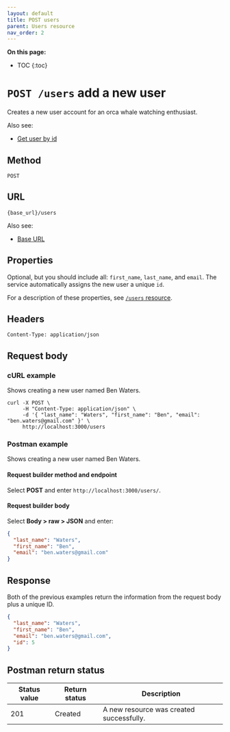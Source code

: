 ```yaml
---
layout: default
title: POST users
parent: Users resource
nav_order: 2
---
```


**On this page:**

- TOC
{:toc}

# `POST /users` add a new user

Creates a new user account for an orca whale watching enthusiast.

Also see:

- [Get user by id](./users-get.md)

## Method

`POST`

## URL

`{base_url}/users`

Also see:

- [Base URL](../base-url.md)

## Properties

Optional, but you should include all:  `first_name`, `last_name`, and `email`. The service automatically assigns the new user a unique `id`.

For a description of these properties, see [`/users` resource](./users-resource.md#parameters).

## Headers

`Content-Type: application/json`

## Request body

### cURL example

Shows creating a new user named Ben Waters.

```shell
curl -X POST \
     -H "Content-Type: application/json" \
     -d '{ "last_name": "Waters", "first_name": "Ben", "email": "ben.waters@gmail.com" }' \
     http://localhost:3000/users
```

### Postman example

Shows creating a new user named Ben Waters.

#### Request builder method and endpoint

Select **POST** and enter  `http://localhost:3000/users/`.

#### Request builder body

Select **Body > raw > JSON** and enter:

```json
{
  "last_name": "Waters",
  "first_name": "Ben",
  "email": "ben.waters@gmail.com"
}
```

## Response

Both of the previous examples return the information from the request body plus a unique ID.

```json
{
  "last_name": "Waters",
  "first_name": "Ben",
  "email": "ben.waters@gmail.com",
  "id": 5
}
```

## Postman return status

| Status value | Return status | Description                              |
| ------------ | ------------- | ---------------------------------------- |
| 201          | Created       | A new resource was created successfully. |
